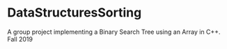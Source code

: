 # DataStructuresSorting
A group project implementing a Binary Search Tree using an Array in C++. 
Fall 2019